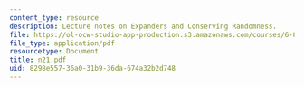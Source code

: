```yaml
---
content_type: resource
description: Lecture notes on Expanders and Conserving Randomness.
file: https://ol-ocw-studio-app-production.s3.amazonaws.com/courses/6-856j-randomized-algorithms-fall-2002/8298e55736a031b936da674a32b2d748_n21.pdf
file_type: application/pdf
resourcetype: Document
title: n21.pdf
uid: 8298e557-36a0-31b9-36da-674a32b2d748
---
```

